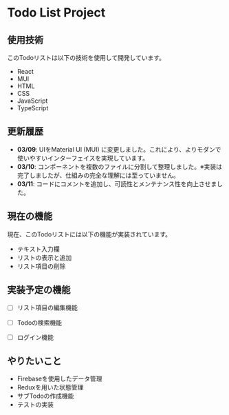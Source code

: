 # Todo List Project

## 使用技術

このTodoリストは以下の技術を使用して開発しています。

- React
- MUI
- HTML
- CSS
- JavaScript
- TypeScript


## 更新履歴

- **03/09**: UIをMaterial UI (MUI) に変更しました。これにより、よりモダンで使いやすいインターフェイスを実現しています。
- **03/10**: コンポーネントを複数のファイルに分割して整理しました。※実装は完了しましたが、仕組みの完全な理解には至っていません。
- **03/11**: コードにコメントを追加し、可読性とメンテナンス性を向上させました。

## 現在の機能

現在、このTodoリストには以下の機能が実装されています。

- テキスト入力欄
- リストの表示と追加
- リスト項目の削除

## 実装予定の機能
- [ ] リスト項目の編集機能
- [ ] Todoの検索機能
- [ ] ログイン機能


## やりたいこと

- Firebaseを使用したデータ管理
- Reduxを用いた状態管理
- サブTodoの作成機能
- テストの実装

